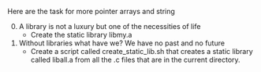 Here are the task for more pointer arrays and string

0. A library is not a luxury but one of the necessities of life 
	- Create the static library libmy.a
1. Without libraries what have we? We have no past and no future
	- Create a script called create_static_lib.sh that creates a static library called liball.a from all the .c files that are in the current directory.
